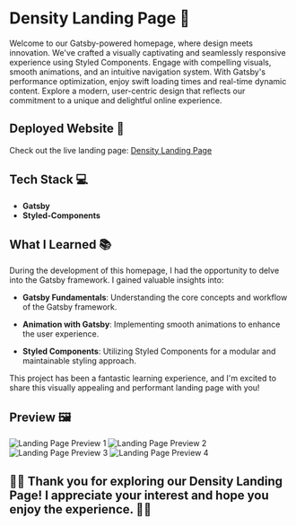 # Density Landing Page 🌟

Welcome to our Gatsby-powered homepage, where design meets innovation. We've crafted a visually captivating and seamlessly responsive experience using Styled Components. Engage with compelling visuals, smooth animations, and an intuitive navigation system. With Gatsby's performance optimization, enjoy swift loading times and real-time dynamic content. Explore a modern, user-centric design that reflects our commitment to a unique and delightful online experience.

## Deployed Website 🚀

Check out the live landing page: [Density Landing Page](https://website-two-pi-91.vercel.app/)

## Tech Stack 💻

- **Gatsby**
- **Styled-Components**

## What I Learned 📚

During the development of this homepage, I had the opportunity to delve into the Gatsby framework. I gained valuable insights into:

- **Gatsby Fundamentals**: Understanding the core concepts and workflow of the Gatsby framework.
  
- **Animation with Gatsby**: Implementing smooth animations to enhance the user experience.

- **Styled Components**: Utilizing Styled Components for a modular and maintainable styling approach.

This project has been a fantastic learning experience, and I'm excited to share this visually appealing and performant landing page with you!

## Preview 🖼️

![Landing Page Preview 1](https://github.com/Anku9053/Density_Landing_page/assets/112754506/f97aeebe-fb6f-49b9-b41a-539758ce3f13)
![Landing Page Preview 2](https://github.com/Anku9053/Density_Landing_page/assets/112754506/cb83cf25-d068-4c7e-965d-c40278f69231)
![Landing Page Preview 3](https://github.com/Anku9053/Density_Landing_page/assets/112754506/9719f9e0-a5b2-4536-b2f1-34dc1b2b5990)
![Landing Page Preview 4](https://github.com/Anku9053/Density_Landing_page/assets/112754506/c00edfd6-ff15-4e94-bcaf-711ab6db037c)

## 🚀✨ Thank you for exploring our Density Landing Page! I appreciate your interest and hope you enjoy the experience. 🚀✨
